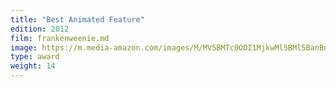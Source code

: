 ```yaml
---
title: "Best Animated Feature"
edition: 2012
film: frankenweenie.md
image: https://m.media-amazon.com/images/M/MV5BMTc0ODI1MjkwMl5BMl5BanBnXkFtZTcwMTE5OTc0Nw@@._V1_FMjpg_UX1024_.jpg
type: award
weight: 14
---
```

